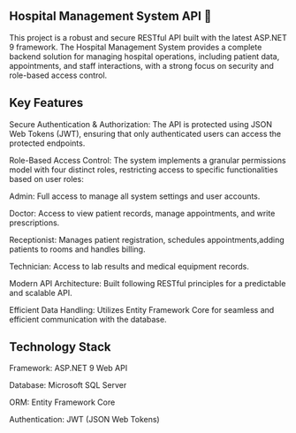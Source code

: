 ## Hospital Management System API 🏥
This project is a robust and secure RESTful API built with the latest ASP.NET 9 framework. The Hospital Management System provides a complete backend solution for managing hospital operations, including patient data, appointments, and staff interactions, with a strong focus on security and role-based access control.

## Key Features
Secure Authentication & Authorization: The API is protected using JSON Web Tokens (JWT), ensuring that only authenticated users can access the protected endpoints.

Role-Based Access Control: The system implements a granular permissions model with four distinct roles, restricting access to specific functionalities based on user roles:

Admin: Full access to manage all system settings and user accounts.

Doctor: Access to view patient records, manage appointments, and write prescriptions.

Receptionist: Manages patient registration, schedules appointments,adding patients to rooms and handles billing.

Technician: Access to lab results and medical equipment records.

Modern API Architecture: Built following RESTful principles for a predictable and scalable API.

Efficient Data Handling: Utilizes Entity Framework Core for seamless and efficient communication with the database.

## Technology Stack
Framework: ASP.NET 9 Web API

Database: Microsoft SQL Server

ORM: Entity Framework Core

Authentication: JWT (JSON Web Tokens)
